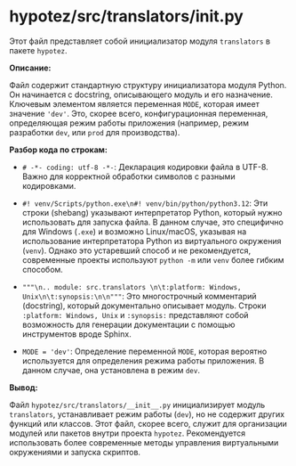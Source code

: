 # hypotez/src/translators/__init__.py

Этот файл представляет собой инициализатор модуля `translators` в пакете `hypotez`.

**Описание:**

Файл содержит стандартную структуру инициализатора модуля Python. Он начинается с docstring, описывающего модуль и его назначение.  Ключевым элементом является переменная `MODE`, которая имеет значение `'dev'`.  Это, скорее всего, конфигурационная переменная, определяющая режим работы приложения (например, режим разработки `dev`, или `prod` для производства).

**Разбор кода по строкам:**

* `# -*- coding: utf-8 -*-`:  Декларация кодировки файла в UTF-8. Важно для корректной обработки символов с разными кодировками.
* `#! venv/Scripts/python.exe\n#! venv/bin/python/python3.12`:  Эти строки (shebang) указывают интерпретатор Python, который нужно использовать для запуска файла. В данном случае, это специфично для Windows (`.exe`) и возможно Linux/macOS, указывая на использование интерпретатора Python из виртуального окружения (`venv`). Однако это устаревший способ и не рекомендуется, современные проекты используют `python -m` или `venv` более гибким способом.

* `"""\n.. module: src.translators \n\t:platform: Windows, Unix\n\t:synopsis:\n\n"""`: Это многострочный комментарий (docstring), который документально описывает модуль.  Строки `:platform: Windows, Unix` и `:synopsis:` представляют собой  возможность для генерации документации с помощью инструментов вроде Sphinx.

* `MODE = 'dev'`: Определение переменной `MODE`, которая вероятно используется для определения режима работы приложения.  В данном случае, она установлена в режим `dev`.


**Вывод:**

Файл `hypotez/src/translators/__init__.py` инициализирует модуль `translators`, устанавливает режим работы (`dev`), но не содержит других функций или классов.  Этот файл, скорее всего, служит для организации модулей или пакетов внутри проекта `hypotez`.  Рекомендуется использовать более современные методы управления виртуальными окружениями и запуска скриптов.